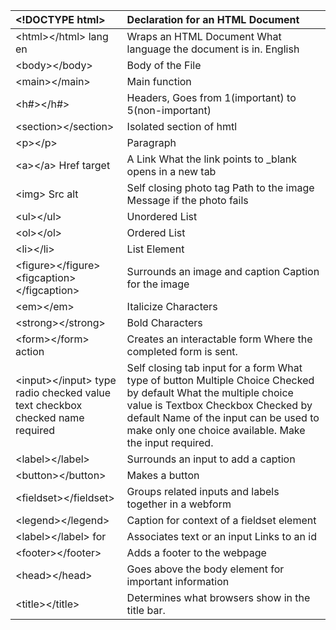 

| \<\!DOCTYPE html\> | Declaration for an HTML Document |
| :---- | :---- |
| \<html\>\</html\> lang en | Wraps an HTML Document What language the document is in. English |
| \<body\>\</body\> | Body of the File |
| \<main\>\</main\>		 | Main function |
| \<h\#\>\</h\#\> | Headers, Goes from 1(important) to 5(non-important) |
| \<section\>\</section\> | Isolated section of hmtl |
| \<p\>\</p\>	 | Paragraph |
| \<a\>\</a\> Href target | A Link What the link points to \_blank opens in a new tab |
| \<img\> Src alt | Self closing photo tag Path to the image Message if the photo fails |
| \<ul\>\</ul\> | Unordered List |
| \<ol\>\</ol\>	 | Ordered List |
| \<li\>\</li\> | List Element |
| \<figure\>\</figure\> \<figcaption\>\</figcaption\> | Surrounds an image and caption Caption for the image |
| \<em\>\</em\> | Italicize Characters |
| \<strong\>\</strong\> | Bold Characters |
| \<form\>\</form\> action | Creates an interactable form Where the completed form is sent. |
| \<input\>\</input\> type radio checked value text checkbox checked name required | Self closing tab input for a form What type of button Multiple Choice Checked by default What the multiple choice value is Textbox Checkbox Checked by default Name of the input can be used to make only one choice available. Make the input required. |
| \<label\>\</label\> | Surrounds an input to add a caption |
| \<button\>\</button\> | Makes a button |
| \<fieldset\>\</fieldset\> | Groups related inputs and labels together in a webform |
| \<legend\>\</legend\> | Caption for context of a fieldset element |
| \<label\>\</label\> for | Associates text or an input Links to an id |
| \<footer\>\</footer\> | Adds a footer to the webpage |
| \<head\>\</head\> | Goes above the body element for important information |
| \<title\>\</title\> | Determines what browsers show in the title bar. |

